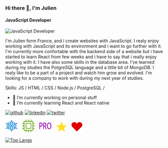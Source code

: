 ### Hi there 👋, I'm Julien 
#### JavaScript Developer
![JavaScript Developer](https://cdn.pixabay.com/photo/2016/07/12/19/08/laptop-1512838_960_720.png)

I'm Julien form France, and i create websites with JavaScript. I realy enjoy working with JavaScript and its environment and i want to go further with it. I'm currently more confortable with the backend side of a website but i have started to learn React from few weeks and i have to say that i really enjoy working with it. I have also some skills in the database area. I've learned during my studies the PotgreSQL language and a little bit of MongoDB. I realy like to be a part of a project and watch him grow and evolved. I'm looking for a company to work with during my next year of studies.

Skills:  JS / HTML / CSS / Node.js / PostgreSQL / 

- 🔭 I’m currently working on personal stuff 
- 🌱 I’m currently learning React and React native 


[<img src='https://cdn.jsdelivr.net/npm/simple-icons@3.0.1/icons/github.svg' alt='github' height='40'>](https://github.com/Julien-Oclock)  [<img src='https://cdn.jsdelivr.net/npm/simple-icons@3.0.1/icons/linkedin.svg' alt='linkedin' height='40'>](https://www.linkedin.com/in/julien-levieux-dev/)  [<img src='https://cdn.jsdelivr.net/npm/simple-icons@3.0.1/icons/twitter.svg' alt='twitter' height='40'>](https://twitter.com/BibiHibou)  

<a href='https://archiveprogram.github.com/'><img src='https://raw.githubusercontent.com/acervenky/animated-github-badges/master/assets/acbadge.gif' width='40' height='40'></a> <a href='https://docs.github.com/en/developers'><img src='https://raw.githubusercontent.com/acervenky/animated-github-badges/master/assets/devbadge.gif' width='40' height='40'></a> <a href='https://github.com/pricing'><img src='https://raw.githubusercontent.com/acervenky/animated-github-badges/master/assets/pro.gif' width='40' height='40'></a> <a href='https://stars.github.com/'><img src='https://raw.githubusercontent.com/acervenky/animated-github-badges/master/assets/starbadge.gif' width='35' height='35'></a> <a href='https://docs.github.com/en/github/supporting-the-open-source-community-with-github-sponsors'><img src='https://raw.githubusercontent.com/acervenky/animated-github-badges/master/assets/sponsorbadge.gif' width='35' height='35'></a> 

[![Top Langs](https://github-readme-stats.vercel.app/api/top-langs/?username=Julien-Oclock)](https://github.com/anuraghazra/github-readme-stats)


